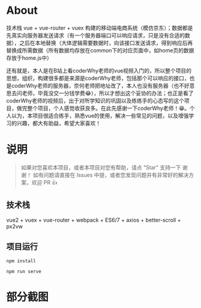 
# About

技术栈 vue + vue-router + vuex 构建的移动端电商系统（模仿京东）；数据都是先真实向服务器发送请求（有一个服务器端口可以响应请求，只是没有合适的数据），之后在本地替换（大体逻辑需要数据时，向该接口发送请求，得到响应后再替换成所需数据（所有数据均存放在common下的对应页面中，如home页的数据存放于home.js中）

还有就是，本人是在B站上看coderWhy老师的vue视频入门的，所以整个项目的思想，组织，构建很多都是来源是coderWhy老师，包括那个可以响应的接口，也是coderWhy老师的服务器，奈何老师把地址改了，本人也没有服务器（也不好意思去问老师，毕竟没交一分钱学费😂），所以才想出这个妥协的办法；也正是看了coderWhy老师的视频后，出于对所学知识的巩固以及练练手的心态写的这个项目，做完整个项目，个人感觉收获良多。在此先感谢一下coderWhy老师！😁。个人以为，本项目很适合练手，熟悉vue的使用，解决一些常见的问题，以及增强学习的兴趣，都大有助益，希望大家喜欢！


# 说明
>  如果对您喜欢本项目，或者本项目对您有帮助，请点 "Star" 支持一下 谢谢！
>  如有问题请直接在 Issues 中提，或者您发现问题并有非常好的解决方案，欢迎 PR 👍
## 技术栈

vue2 + vuex + vue-router + webpack + ES6/7 + axios + better-scroll + px2vw 


## 项目运行


```
npm install

npm run serve 

```

# 部分截图



